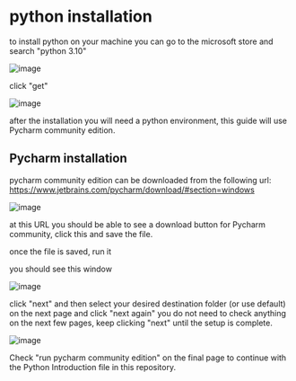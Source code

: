 # python installation
to install python on your machine you can go to the microsoft store and search "python 3.10"

![image](https://user-images.githubusercontent.com/110176257/181585895-938f9e5f-ab62-4aa7-8b62-e33f7b5d976c.png)

click "get"

![image](https://user-images.githubusercontent.com/110176257/181586281-a6e5bb78-c60c-4006-b67b-5efcc7ca62a7.png)

after the installation you will need a python environment, this guide will use Pycharm community edition.

## Pycharm installation

pycharm community edition can be downloaded from the following url: https://www.jetbrains.com/pycharm/download/#section=windows

![image](https://user-images.githubusercontent.com/110176257/181588192-7cac29f3-1376-410a-9141-4d73fce239ea.png)

at this URL you should be able to see a download button for Pycharm community, click this and save the file.

once the file is saved, run it

you should see this window

![image](https://user-images.githubusercontent.com/110176257/181588509-54c071a1-2f0a-47b3-84f9-fdc2161dbfee.png)

click "next" and then select your desired destination folder (or use default) on the next page and click "next again"
you do not need to check anything on the next few pages, keep clicking "next" until the setup is complete.

![image](https://user-images.githubusercontent.com/110176257/181589933-fe251cf8-1bca-41bf-ae03-a328662f7791.png)

Check "run pycharm community edition" on the final page to continue with the Python Introduction file in this repository.
